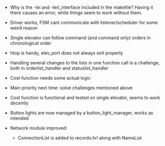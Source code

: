 - Why is the -lei and -lerl_interface included in the makefile? Having it there causes an error, while things seem to work without them.
- Driver works, FSM cant communicate with listener/scheduler for some weird reason

- Single elevator can follow command (and command only) orders in chronological order
- htop is handy, elev_port does not always exit properly
- Handling several changes to the lists in one function call is a challenge, both in orderlist_handler and statuslist_handler
- Cost function needs some actual logic
- Main priority next time: solve challenges mentioned above


- Cost function is functional and tested on single elevator, seems to work decently
- Button lights are now managed by a button_light_manager, works as intended

- Network module improved:
  - ConnectionList is added to records.hrl along with NameList
